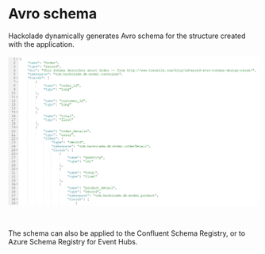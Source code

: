 # Avro schema

Hackolade dynamically generates Avro schema for the structure created with the application.

![Image](<lib/Avro%20forward-engineering.png>)

&nbsp;

The schema can also be applied to the Confluent Schema Registry, or to Azure Schema Registry for Event Hubs.

